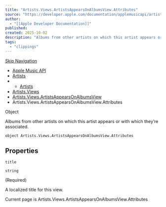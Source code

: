 ```yaml
---
title: "Artists.Views.ArtistsAppearsOnAlbumsView.Attributes"
source: "https://developer.apple.com/documentation/applemusicapi/artists/views-data.dictionary/artistsappearsonalbumsview/attributes-data.dictionary"
author:
  - "[[Apple Developer Documentation]]"
published:
created: 2025-10-02
description: "Albums from other artists on which this artist appears or with which they’re associated."
tags:
  - "clippings"
---
```

[Skip Navigation](https://developer.apple.com/documentation/applemusicapi/artists/views-data.dictionary/artistsappearsonalbumsview/#app-main)

- [Apple Music API](https://developer.apple.com/documentation/applemusicapi)
- [Artists](https://developer.apple.com/documentation/applemusicapi/artists)
- - [Artists](https://developer.apple.com/documentation/applemusicapi/artists)
- [Artists.Views](https://developer.apple.com/documentation/applemusicapi/artists/views-data.dictionary)
- [Artists.Views.ArtistsAppearsOnAlbumsView](https://developer.apple.com/documentation/applemusicapi/artists/views-data.dictionary/artistsappearsonalbumsview)
- Artists.Views.ArtistsAppearsOnAlbumsView.Attributes

Object

Albums from other artists on which this artist appears or with which they’re associated.

```
object Artists.Views.ArtistsAppearsOnAlbumsView.Attributes
```

## Properties

`title`

`string`

(Required)

A localized title for this view.

Current page is Artists.Views.ArtistsAppearsOnAlbumsView.Attributes